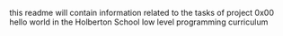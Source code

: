 this readme will contain information related to the tasks of project 0x00 hello world
in the Holberton School low level programming curriculum